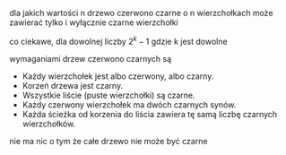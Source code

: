 dla jakich wartości n drzewo czerwono czarne o n wierzchołkach może zawierać tylko i wyłącznie czarne wierzchołki

co ciekawe, dla dowolnej liczby $2^k-1$ gdzie k jest dowolne

wymaganiami drzew czerwono czarnych są

- Każdy wierzchołek jest albo czerwony, albo czarny.
- Korzeń drzewa jest czarny.
- Wszystkie liście (puste wierzchołki) są czarne.
- Każdy czerwony wierzchołek ma dwóch czarnych synów.
- Każda ścieżka od korzenia do liścia zawiera tę samą liczbę czarnych wierzchołków.

nie ma nic o tym że całe drzewo nie może być czarne 